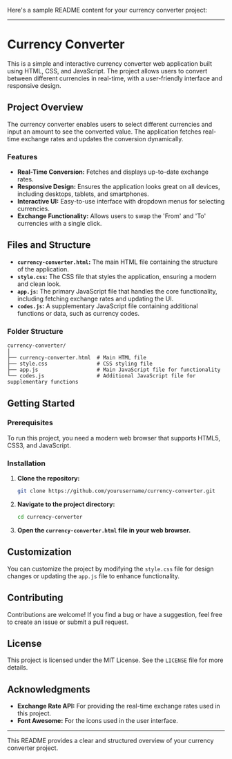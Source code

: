 Here's a sample README content for your currency converter project:

---

# Currency Converter

This is a simple and interactive currency converter web application built using HTML, CSS, and JavaScript. The project allows users to convert between different currencies in real-time, with a user-friendly interface and responsive design.

## Project Overview

The currency converter enables users to select different currencies and input an amount to see the converted value. The application fetches real-time exchange rates and updates the conversion dynamically.

### Features

- **Real-Time Conversion:** Fetches and displays up-to-date exchange rates.
- **Responsive Design:** Ensures the application looks great on all devices, including desktops, tablets, and smartphones.
- **Interactive UI:** Easy-to-use interface with dropdown menus for selecting currencies.
- **Exchange Functionality:** Allows users to swap the 'From' and 'To' currencies with a single click.

## Files and Structure

- **`currency-converter.html`:** The main HTML file containing the structure of the application.
- **`style.css`:** The CSS file that styles the application, ensuring a modern and clean look.
- **`app.js`:** The primary JavaScript file that handles the core functionality, including fetching exchange rates and updating the UI.
- **`codes.js`:** A supplementary JavaScript file containing additional functions or data, such as currency codes.

### Folder Structure

```
currency-converter/
│
├── currency-converter.html  # Main HTML file
├── style.css                # CSS styling file
├── app.js                   # Main JavaScript file for functionality
└── codes.js                 # Additional JavaScript file for supplementary functions
```

## Getting Started

### Prerequisites

To run this project, you need a modern web browser that supports HTML5, CSS3, and JavaScript.

### Installation

1. **Clone the repository:**
   ```bash
   git clone https://github.com/yourusername/currency-converter.git
   ```
2. **Navigate to the project directory:**
   ```bash
   cd currency-converter
   ```
3. **Open the `currency-converter.html` file in your web browser.**

## Customization

You can customize the project by modifying the `style.css` file for design changes or updating the `app.js` file to enhance functionality.

## Contributing

Contributions are welcome! If you find a bug or have a suggestion, feel free to create an issue or submit a pull request.

## License

This project is licensed under the MIT License. See the `LICENSE` file for more details.

## Acknowledgments

- **Exchange Rate API:** For providing the real-time exchange rates used in this project.
- **Font Awesome:** For the icons used in the user interface.

---

This README provides a clear and structured overview of your currency converter project.